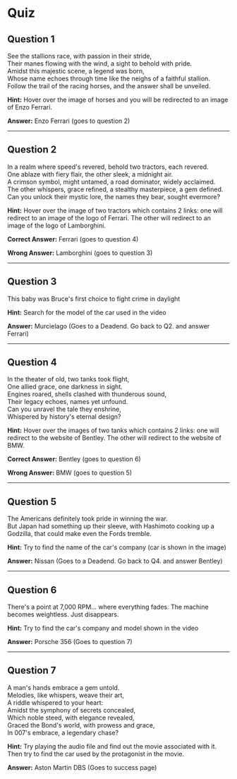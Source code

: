 # Quiz

## Question 1
See the stallions race, with passion in their stride,  
Their manes flowing with the wind, a sight to behold with pride.  
Amidst this majestic scene, a legend was born,  
Whose name echoes through time like the neighs of a faithful stallion.  
Follow the trail of the racing horses, and the answer shall be unveiled.

**Hint:** Hover over the image of horses and you will be redirected to an image of Enzo Ferrari.

**Answer:** Enzo Ferrari (goes to question 2)

---

## Question 2
In a realm where speed's revered, behold two tractors, each revered.  
One ablaze with fiery flair, the other sleek, a midnight air.  
A crimson symbol, might untamed, a road dominator, widely acclaimed.  
The other whispers, grace refined, a stealthy masterpiece, a gem defined.  
Can you unlock their mystic lore, the names they bear, sought evermore?

**Hint:** Hover over the image of two tractors which contains 2 links: one will redirect to an image of the logo of Ferrari. The other will redirect to an image of the logo of Lamborghini.

**Correct Answer:** Ferrari (goes to question 4)

**Wrong Answer:** Lamborghini (goes to question 3)

---

## Question 3
This baby was Bruce's first choice to fight crime in daylight

**Hint:** Search for the model of the car used in the video

**Answer:** Murcielago (Goes to a Deadend. Go back to Q2. and answer Ferrari)

---

## Question 4
In the theater of old, two tanks took flight,  
One allied grace, one darkness in sight.  
Engines roared, shells clashed with thunderous sound,  
Their legacy echoes, names yet unfound.  
Can you unravel the tale they enshrine,  
Whispered by history's eternal design?

**Hint:** Hover over the images of two tanks which contains 2 links: one will redirect to the website of Bentley. The other will redirect to the website of BMW.

**Correct Answer:** Bentley (goes to question 6)

**Wrong Answer:** BMW (goes to question 5)

---

## Question 5
The Americans definitely took pride in winning the war.  
But Japan had something up their sleeve, with Hashimoto cooking up a Godzilla, that could make even the Fords tremble.

**Hint:** Try to find the name of the car's company (car is shown in the image)

**Answer:** Nissan (Goes to a Deadend. Go back to Q4. and answer Bentley)

---

## Question 6
There's a point at 7,000 RPM... where everything fades. The machine becomes weightless. Just disappears.

**Hint:** Try to find the car's company and model shown in the video

**Answer:** Porsche 356 (Goes to question 7)

---

## Question 7
A man's hands embrace a gem untold.  
Melodies, like whispers, weave their art,  
A riddle whispered to your heart:  
Amidst the symphony of secrets concealed,  
Which noble steed, with elegance revealed,  
Graced the Bond's world, with prowess and grace,  
In 007's embrace, a legendary chase?

**Hint:** Try playing the audio file and find out the movie associated with it. Then try to find the car used by the protagonist in the movie.

**Answer:** Aston Martin DBS (Goes to success page)
